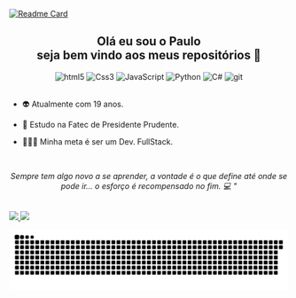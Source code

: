 [![Readme Card](https://github-readme-stats.vercel.app/api/pin?username=Spanyk&repo=Spanyk&theme=react)](https://github.com/Spanyk/github-readme-stats)

<h2 align="center"> Olá eu sou o Paulo <br> seja bem vindo aos meus repositórios 🎃 </h1>

<div align="center" padding="5px">
    <img  height="35px" alt="html5" src="https://img.shields.io/badge/HTML5-3e394d?style=for-the-badge&logo=html5">
    <img height="35px"  alt="Css3" src="https://img.shields.io/badge/CSS3-3e394d?style=for-the-badge&logo=css3">
    <img height="35px"  alt="JavaScript" src="https://img.shields.io/badge/JavaScript-3e394d?style=for-the-badge&logo=javascript">
    <img height="35px"  alt="Python" src="https://img.shields.io/badge/PYTHON-3e394d?style=for-the-badge&logo=Python">
    <img height="35px"  alt="C#" src="https://img.shields.io/badge/C%23-3e394d?style=for-the-badge&logo=c-sharp">
    <img height="35px"  alt="git" src="https://img.shields.io/badge/-Git-3e394d?style=for-the-badge&logo=git">
</div>
<br>

- 👽 Atualmente com 19 anos. 

- 🔭 Estudo na Fatec de Presidente Prudente.

- 🧑🏾‍💻 Minha meta é ser um Dev. FullStack.

<br>

<p align="center"> <i> Sempre tem algo novo a se aprender, a vontade é o que define até onde se pode ir...  o esforço é recompensado no fim.<i> 💻 " </p>
    
<br>
  
<a href="https://github.com/Spanyk/github-readme-stats">
   <img height="150em" src="https://github-readme-stats.vercel.app/api?username=Spanyk&theme=react&include_all_commits&hide_title=true"/>
</a>
    
<a  href="https://github.com/Spanyk/github-readme-stats">
   <img height="150em"  src="https://github-readme-stats.vercel.app/api/top-langs/?username=Spanyk&layout=compact&theme=react">
 </a> 
    
  ![snake gif](https://github.com/Spanyk/Spanyk/blob/output/github-contribution-grid-snake.svg)
